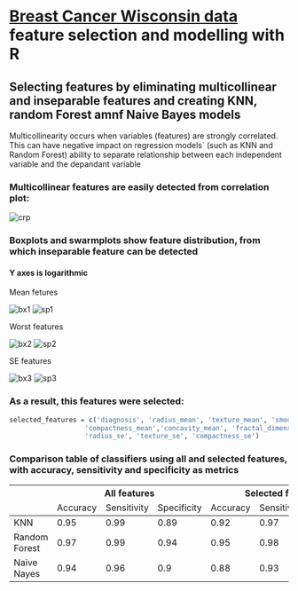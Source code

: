 # [Breast Cancer Wisconsin data](https://www.kaggle.com/uciml/breast-cancer-wisconsin-data) feature selection and modelling with R

## Selecting features by eliminating multicollinear and inseparable features and creating KNN, random Forest amnf Naive Bayes models

Multicollinearity occurs when variables (features) are strongly correlated. This can have negative impact on regression models` (such as KNN and Random Forest) ability to
separate relationship between each independent variable and the depandant variable

### Multicollinear features are easily detected from correlation plot:
![crp](https://i.gyazo.com/e7e15b1d011eb6665614d4cda66cdba4.png)

### Boxplots and swarmplots show feature distribution, from which inseparable feature can be detected
#### Y axes is logarithmic

Mean fetures

![bx1](https://i.gyazo.com/93c78651e5de22b014326e14e9df35c3.png)
![sp1](https://i.gyazo.com/da2e3b135a893d63181ba73e262bce5d.png)

Worst features

![bx2](https://i.gyazo.com/a88194824c942d260f20a28fc6ca12f1.png)
![sp2](https://i.gyazo.com/173b44a1e26e1f8d164168cc8813d4e9.png)

SE features

![bx3](https://i.gyazo.com/e0d0ba09ab54ce536a7aff3a8c887374.png)
![sp3](https://i.gyazo.com/88353b6c0c8830ea8538207df273f794.png)


### As a result, this features were selected:
```R
selected_features = c('diagnosis', 'radius_mean', 'texture_mean', 'smoothness_mean',
                   'compactness_mean','concavity_mean', 'fractal_dimension_worst',
                   'radius_se', 'texture_se', 'compactness_se')
```

### Comparison table of classifiers using all and selected features, with accuracy, sensitivity and specificity as metrics

<table class="tg">
<thead>
  <tr>
    <th class="tg-0pky" rowspan="2"></th>
    <th class="tg-0pky" colspan="3">All features</th>
    <th class="tg-0pky" colspan="3">Selected features</th>
  </tr>
  <tr>
    <td class="tg-0pky">Accuracy</td>
    <td class="tg-0pky">Sensitivity</td>
    <td class="tg-0pky">Specificity</td>
    <td class="tg-0pky">Accuracy</td>
    <td class="tg-0pky">Sensitivity</td>
    <td class="tg-0pky">Specificity</td>
  </tr>
</thead>
<tbody>
  <tr>
    <td class="tg-0pky">KNN</td>
    <td class="tg-0pky">0.95</td>
    <td class="tg-0pky">0.99</td>
    <td class="tg-0pky">0.89</td>
    <td class="tg-0pky">0.92</td>
    <td class="tg-0pky">0.97</td>
    <td class="tg-0pky">0.83</td>
  </tr>
  <tr>
    <td class="tg-0pky">Random Forest</td>
    <td class="tg-0pky">0.97</td>
    <td class="tg-0pky">0.99</td>
    <td class="tg-0pky">0.94</td>
    <td class="tg-0pky">0.95</td>
    <td class="tg-0pky">0.98</td>
    <td class="tg-0pky">0.89</td>
  </tr>
  <tr>
    <td class="tg-0pky">Naive Nayes</td>
    <td class="tg-0pky">0.94</td>
    <td class="tg-0pky">0.96</td>
    <td class="tg-0pky">0.9</td>
    <td class="tg-0pky">0.88</td>
    <td class="tg-0pky">0.93</td>
    <td class="tg-0pky">0.79</td>
  </tr>

</tbody>
</table>
